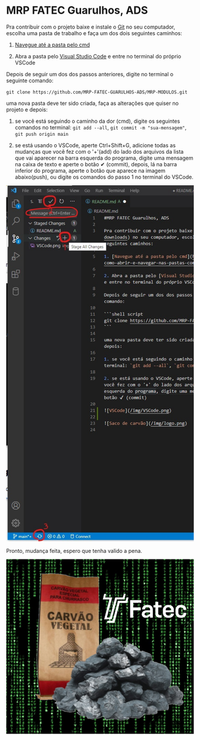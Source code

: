 # MRP FATEC Guarulhos, ADS

Pra contribuir com o projeto baixe e instale o [Git](https://git-scm.com/downloads) no seu computador, escolha uma pasta de trabalho e faça um dos dois seguintes caminhos:

1. [Navegue até a pasta pelo cmd](https://publiquesites.com/como-abrir-e-navegar-nas-pastas-com-prompt-de-comando-do-windows-8)

2. Abra a pasta pelo [Visual Studio Code](https://code.visualstudio.com/Download) e entre no terminal do próprio VSCode

Depois de seguir um dos dos passos anteriores, digite no terminal o seguinte comando:

```shell script
git clone https://github.com/MRP-FATEC-GUARULHOS-ADS/MRP-MODULOS.git
```

uma nova pasta deve ter sido criada, faça as alterações que quiser no projeto e depois:

1. se você está seguindo o caminho da dor (cmd), digite os seguintes comandos no terminal: `git add --all`, `git commit -m "sua-mensagem"`, `git push origin main`

2. se está usando o VSCode, aperte Ctrl+Shift+G, adicione todas as mudanças que você fez com o '+'(add) do lado dos arquivos da lista que vai aparecer na barra esquerda do programa, digite uma mensagem na caixa de texto e aperte o botão ✔ (commit), depois, lá na barra inferior do programa, aperte o botão que aparece na imagem abaixo(push), ou digite os comandos do passo 1 no terminal do VSCode.

![VSCode](/img/VSCode.jpg)

Pronto, mudança feita, espero que tenha valido a pena.

![Saco de carvão](/img/logo.png)
